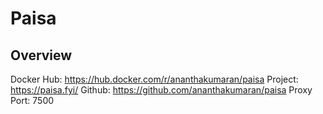 # Paisa

## Overview

Docker Hub: https://hub.docker.com/r/ananthakumaran/paisa
Project: https://paisa.fyi/
Github: https://github.com/ananthakumaran/paisa
Proxy Port: 7500
